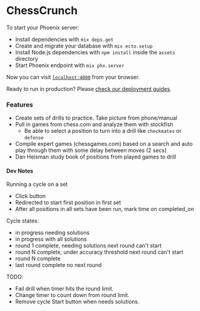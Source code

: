 # ChessCrunch

To start your Phoenix server:

  * Install dependencies with `mix deps.get`
  * Create and migrate your database with `mix ecto.setup`
  * Install Node.js dependencies with `npm install` inside the `assets` directory
  * Start Phoenix endpoint with `mix phx.server`

Now you can visit [`localhost:4000`](http://localhost:4000) from your browser.

Ready to run in production? Please [check our deployment guides](https://hexdocs.pm/phoenix/deployment.html).

### Features
* Create sets of drills to practice. Take picture from phone/manual
* Pull in games from chess.com and analyze them with stockfish
    * Be able to select a position to turn into a drill like `checkmates` or `defense`
* Compile expert games (chessgames.com) based on a search and auto play through them with some delay between moves (2 secs)
* Dan Heisman study book of positions from played games to drill

#### Dev Notes
Running a cycle on a set
* Click button
* Redirected to start first position in first set
* After all positions in all sets have been run, mark time on completed_on

Cycle states:
* in progress needing solutions
* in progress with all solutions
* round 1 complete, needing solutions
    next round can't start
* round N complete, under accuracy threshold
    next round can't start
* round N complete
* last round complete
    no next round

TODO:
* Fail drill when timer hits the round limit.
* Change timer to count down from round limit.
* Remove cycle Start button when needs solutions.
